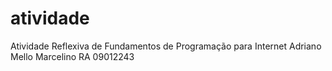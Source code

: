 ﻿# atividade
Atividade Reflexiva de Fundamentos de Programação para Internet
Adriano Mello Marcelino
RA 09012243
